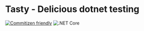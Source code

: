 # Tasty - Delicious dotnet testing

[![Commitizen friendly](https://img.shields.io/badge/commitizen-friendly-brightgreen.svg)](http://commitizen.github.io/cz-cli/) ![.NET Core](https://github.com/xenial-io/Tasty/workflows/.NET%20Core/badge.svg)
